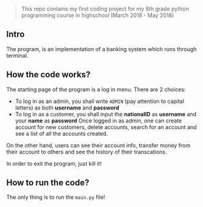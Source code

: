 > This repo contains my first coding project for my 8th grade python programming course in highschool (March 2018 - May 2018)

## Intro
The program, is an implementation of a banking system which runs through terminal. 

## How the code works?
The starting page of the program is a log in menu. There are 2 choices:
- To log in as an admin, you shall write `ADMIN` (pay attention to capital letters) as both **username** and **password**
- To log in as a customer, you shall input the **nationalID** as **username** and your **name** as **password**
Once logged in as admin, one can create account for new customers, delete accounts, search for an account and see a list of all the accounts created.

On the other hand, users can see their account info, transfer money from their account to others and see the history of their transcations.

In order to exit the program, just kill it!

## How to run the code?
The only thing is to run the `main.py` file!
